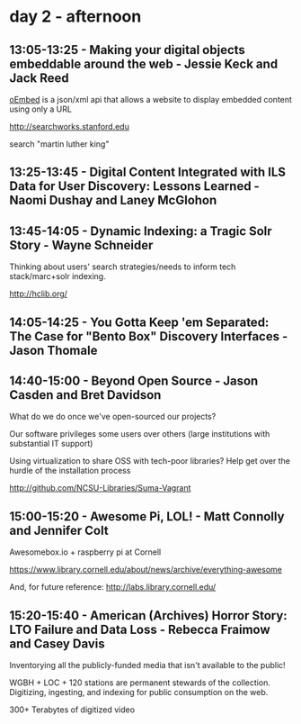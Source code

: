 # day 2 - afternoon

## 13:05-13:25 - Making your digital objects embeddable around the web - Jessie Keck and Jack Reed

[oEmbed](http://www.oembed.com/) is a json/xml api that allows a website to display embedded content using only a URL

http://searchworks.stanford.edu

search "martin luther king"

## 13:25-13:45 - Digital Content Integrated with ILS Data for User Discovery: Lessons Learned - Naomi Dushay and Laney McGlohon

## 13:45-14:05 - Dynamic Indexing: a Tragic Solr Story - Wayne Schneider

Thinking about users' search strategies/needs to inform tech stack/marc+solr indexing.

http://hclib.org/

## 14:05-14:25 - You Gotta Keep 'em Separated: The Case for "Bento Box" Discovery Interfaces - Jason Thomale

## 14:40-15:00 - Beyond Open Source - Jason Casden and Bret Davidson

What do we do once we've open-sourced our projects?

Our software privileges some users over others (large institutions with substantial IT support)

Using virtualization to share OSS with tech-poor libraries? Help get over the hurdle of the installation process

http://github.com/NCSU-Libraries/Suma-Vagrant

## 15:00-15:20 - Awesome Pi, LOL! - Matt Connolly and Jennifer Colt

Awesomebox.io + raspberry pi at Cornell

https://www.library.cornell.edu/about/news/archive/everything-awesome

And, for future reference: http://labs.library.cornell.edu/

## 15:20-15:40 - American (Archives) Horror Story: LTO Failure and Data Loss - Rebecca Fraimow and Casey Davis

Inventorying all the publicly-funded media that isn't available to the public!

WGBH + LOC + 120 stations are permanent stewards of the collection. Digitizing, ingesting, and indexing for public consumption on the web.

300+ Terabytes of digitized video
